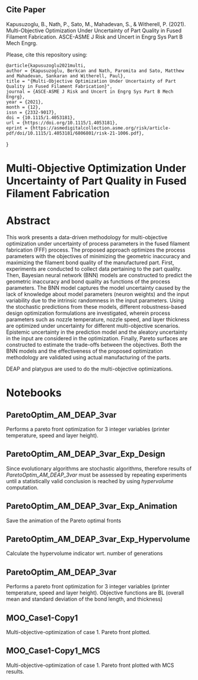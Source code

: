 ## Cite Paper
Kapusuzoglu, B., Nath, P., Sato, M., Mahadevan, S., & Witherell, P. (2021). Multi-Objective Optimization Under Uncertainty of Part Quality in Fused Filament Fabrication. ASCE-ASME J Risk and Uncert in Engrg Sys Part B Mech Engrg.

Please, cite this repository using: 
    
    @article{kapusuzoglu2021multi,
    author = {Kapusuzoglu, Berkcan and Nath, Paromita and Sato, Matthew and Mahadevan, Sankaran and Witherell, Paul},
    title = "{Multi-Objective Optimization Under Uncertainty of Part Quality in Fused Filament Fabrication}",
    journal = {ASCE-ASME J Risk and Uncert in Engrg Sys Part B Mech Engrg},
    year = {2021},
    month = {12},
    issn = {2332-9017},
    doi = {10.1115/1.4053181},
    url = {https://doi.org/10.1115/1.4053181},
    eprint = {https://asmedigitalcollection.asme.org/risk/article-pdf/doi/10.1115/1.4053181/6806801/risk-21-1006.pdf},
}

# Multi-Objective Optimization Under Uncertainty of Part Quality in Fused Filament Fabrication

# Abstract
This work presents a data-driven methodology for multi-objective optimization under uncertainty of process parameters in the fused filament fabrication (FFF) process. The proposed approach optimizes the process parameters with the objectives of minimizing the geometric inaccuracy and maximizing the filament bond quality of the manufactured part. First, experiments are conducted to collect data pertaining to the part quality. Then, Bayesian neural network (BNN) models are constructed to predict the geometric inaccuracy and bond quality as functions of the process parameters. The BNN model captures the model uncertainty caused by the lack of knowledge about model parameters (neuron weights) and the input variability due to the intrinsic randomness in the input parameters. Using the stochastic predictions from these models, different robustness-based design optimization formulations are investigated, wherein process parameters such as nozzle temperature, nozzle speed, and layer thickness are optimized under uncertainty for different multi-objective scenarios. Epistemic uncertainty in the prediction model and the aleatory uncertainty in the input are considered in the optimization. Finally, Pareto surfaces are constructed to estimate the trade-offs between the objectives. Both the BNN models and the effectiveness of the proposed optimization methodology are validated using actual manufacturing of the parts.

DEAP and platypus are used to do the multi-objective optimizations.

# Notebooks
## ParetoOptim_AM_DEAP_3var
Performs a pareto front optimization for 3 integer variables (printer temperature, speed and layer height).

## ParetoOptim_AM_DEAP_3var_Exp_Design
Since evolutionary algorithms are stochastic algorithms, therefore results of *ParetoOptim_AM_DEAP_3var* must be assessed by repeating experiments until a statistically valid conclusion is reached by using *hypervolume* computation.

## ParetoOptim_AM_DEAP_3var_Exp_Animation
Save the animation of the Pareto optimal fronts

## ParetoOptim_AM_DEAP_3var_Exp_Hypervolume
Calculate the hypervolume indicator wrt. number of generations


## ParetoOptim_AM_DEAP_3var
Performs a pareto front optimization for 3 integer variables (printer temperature, speed and layer height).
Objective functions are BL (overall mean and standard deviation of the bond length, and thickness)

## MOO_Case1-Copy1
Multi-objective-optimization of case 1. Pareto front plotted.

## MOO_Case1-Copy1_MCS
Multi-objective-optimization of case 1. Pareto front plotted with MCS results.
